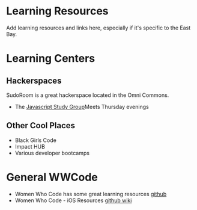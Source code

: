 # Learning Resources

Add learning resources and links here, especially if it's specific to the East Bay.


# Learning Centers

## Hackerspaces

SudoRoom is a great hackerspace located in the Omni Commons. 

* The [Javascript Study Group](https://sudoroom.org/events/js-meeting-2015-07-02/)Meets Thursday evenings

## Other Cool Places
* Black Girls Code
* Impact HUB
* Various developer bootcamps

# General WWCode

* Women Who Code has some great learning resources [github](https://github.com/WomenWhoCode/guidelines-resources/blob/master/learn_to_program.md)
* Women Who Code - iOS Resources [github wiki](https://github.com/WomenWhoCode/MobileStudyGroup/wiki/iOS-Resources)